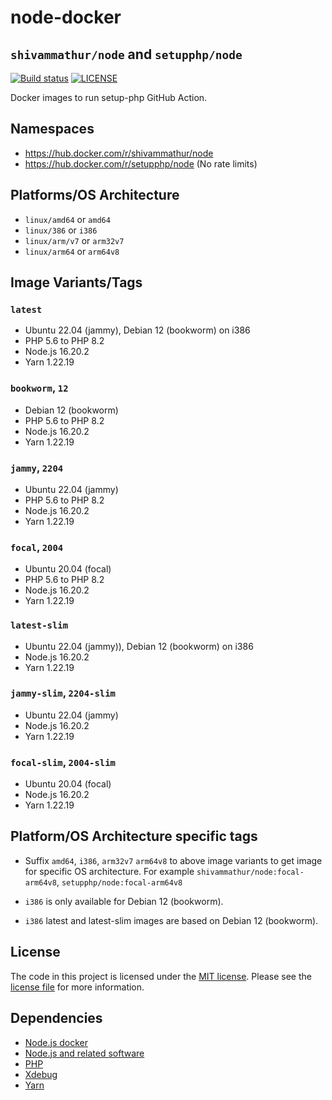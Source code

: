# node-docker 
## `shivammathur/node` and `setupphp/node`

<a href="https://github.com/shivammathur/node-docker" title="Docker images to run setup-php GitHub Action"><img alt="Build status" src="https://github.com/shivammathur/node-docker/workflows/Build/badge.svg"></a>
<a href="https://github.com/shivammathur/node-docker/blob/main/LICENSE" title="license"><img alt="LICENSE" src="https://img.shields.io/badge/license-MIT-428f7e.svg"></a>

Docker images to run setup-php GitHub Action.

## Namespaces

- https://hub.docker.com/r/shivammathur/node
- https://hub.docker.com/r/setupphp/node (No rate limits)

## Platforms/OS Architecture

- `linux/amd64` or `amd64`
- `linux/386` or `i386`
- `linux/arm/v7` or `arm32v7`
- `linux/arm64` or `arm64v8`

## Image Variants/Tags

### `latest`

- Ubuntu 22.04 (jammy), Debian 12 (bookworm) on i386
- PHP 5.6 to PHP 8.2
- Node.js 16.20.2
- Yarn 1.22.19

### `bookworm`, `12`

- Debian 12 (bookworm)
- PHP 5.6 to PHP 8.2
- Node.js 16.20.2
- Yarn 1.22.19

### `jammy`, `2204`

- Ubuntu 22.04 (jammy)
- PHP 5.6 to PHP 8.2
- Node.js 16.20.2
- Yarn 1.22.19

### `focal`, `2004`

- Ubuntu 20.04 (focal)
- PHP 5.6 to PHP 8.2
- Node.js 16.20.2
- Yarn 1.22.19

### `latest-slim`

- Ubuntu 22.04 (jammy)), Debian 12 (bookworm) on i386
- Node.js 16.20.2
- Yarn 1.22.19

### `jammy-slim`, `2204-slim`

- Ubuntu 22.04 (jammy)
- Node.js 16.20.2
- Yarn 1.22.19

### `focal-slim`, `2004-slim`

- Ubuntu 20.04 (focal)
- Node.js 16.20.2
- Yarn 1.22.19

## Platform/OS Architecture specific tags

- Suffix `amd64`, `i386`, `arm32v7` `arm64v8` to above image variants to get image for specific OS architecture.
For example `shivammathur/node:focal-arm64v8`, `setupphp/node:focal-arm64v8`

- `i386` is only available for Debian 12 (bookworm).
- `i386` latest and latest-slim images are based on Debian 12 (bookworm).

## License

The code in this project is licensed under the [MIT license](http://choosealicense.com/licenses/mit/).
Please see the [license file](LICENSE) for more information.

## Dependencies
- [Node.js docker](https://github.com/nodejs/docker-node/blob/master/LICENSE)
- [Node.js and related software](https://github.com/nodejs/node/blob/master/LICENSE)
- [PHP](https://github.com/php/php-src/blob/master/LICENSE)
- [Xdebug](https://github.com/xdebug/xdebug/blob/master/LICENSE)
- [Yarn](https://github.com/yarnpkg/yarn/blob/master/LICENSE)
